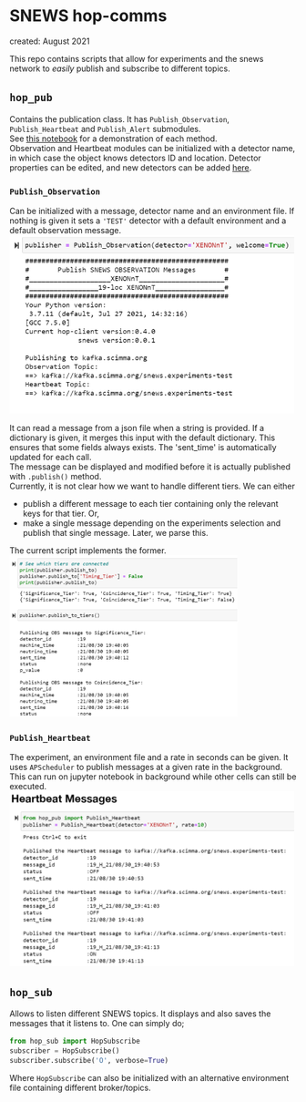 # SNEWS hop-comms

created: August 2021 <br>

This repo contains scripts that allow for experiments and the snews network to _easily_ publish and subscribe to different topics. <br>

## `hop_pub`
Contains the publication class. It has `Publish_Observation`, `Publish_Heartbeat` and `Publish_Alert` submodules. <br>
See [this notebook](dev-testing.ipynb) for a demonstration of each method.<br>
Observation and Heartbeat modules can be initialized with a detector name, in which case the object knows detectors ID and location. Detector properties can be edited, and new detectors can be added [here](./auxiliary/make_detector_file.py).

### `Publish_Observation` 
Can be initialized with a message, detector name and an environment file. If nothing is given it sets a `'TEST'` detector with a default environment and a default observation message. <br>
<img src="./auxiliary/imgs/welcome_message.png" alt="message" width="500"/>

It can read a message from a json file when a string is provided. If a dictionary is given, it merges this input with the default dictionary. This ensures that some fields always exists. The 'sent_time' is automatically updated for each call. <br>
The message can be displayed and modified before it is actually published with `.publish()` method.<br>
Currently, it is not clear how we want to handle different tiers. We can either 
-	publish a different message to each tier containing only the relevant keys for that tier. Or,
-	make a single message depending on the experiments selection and publish that single message. Later, we parse this.

The current script implements the former. <br>
<img src="./auxiliary/imgs/different_tiers.png" alt="tiers" width="400"/>

### `Publish_Heartbeat`
The experiment, an environment file and a rate in seconds can be given. It uses `APScheduler` to publish messages at a given rate in the background. This can run on jupyter notebook in background while other cells can still be executed.
<img src="./auxiliary/imgs/heartbeat_messages.png" alt="hb message" width="500"/>

## `hop_sub`
Allows to listen different SNEWS topics. It displays and also saves the messages that it listens to. One can simply do;
```python
from hop_sub import HopSubscribe
subscriber = HopSubscribe()
subscriber.subscribe('O', verbose=True)
```
Where `HopSubscribe` can also be initialized with an alternative environment file containing different broker/topics.
